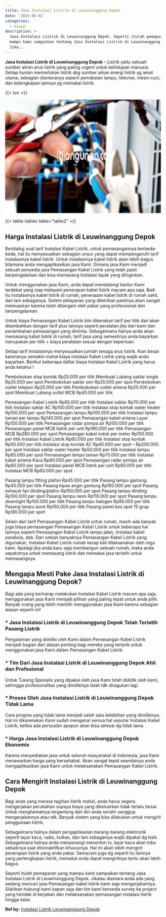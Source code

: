 ```yaml
---
title: Jasa Instalasi Listrik di Leuwinanggung Depok
date: '2025-05-01'
categories:
  - biaya
description: >-
  Jasa Instalasi Listrik di Leuwinanggung Depok. Seperti itulah pemaparan yang
  mampu kami sampaikan tentang Jasa Instalasi Listrik di Leuwinanggung Depok.
  Jika...
---
```


**Jasa Instalasi Listrik di Leuwinanggung Depok** – Listrik yaitu sebuah sumber aliran arus listrik yang paling urgent untuk kehidupan manusia. Setiap hunian memerlukan listrik sbg sumber aliran energi listrik yg amat utama, sebagian diantaranya seperti pemakaian lampu, televise, mesin cuci, dan kelengkapan lainnya yg memakai listrik.

{{< toc >}}

![Jasa Instalasi Listrik di Leuwinanggung Depok](/images/instalasi-listrik-murah44.png)

{{< table-tables table="table2" >}}

## Harga Instalasi Listrik di Leuwinanggung Depok

Berdialog soal tarif Instalasi Kabel Listrik, untuk pemasangannya berbeda-beda, hal itu menyesuaikan sebagian unsur yang dapat mempengaruhi tarif instalasinya kabel listrik. Untuk instalasinya kabel listrik akan lebih bagus bilamana anda mengaplikasikan jasa Kami. Dimana jasa Kami menjadi sebuah penyedia jasa Pemasangan Kabel Listrik yang telah pasti berpengalaman dan bisa memasang Instalasi layak yang diinginkan.

Untuk menggunakan jasa Kami, anda dapat mendatangi kantor Kami terdekat yang siap melayani penerapan kabel listrik macam apa saja. Baik itu instalasinya kabel listrik di rumah, penerapan kabel listrik di rumah sakit, dan lain sebagainya. Sistem pelayanan yang diberikan pastinya akan sangat memuaskan karena telah ditangani oleh pakar yang professional dan berpengalaman.

Untuk biaya Pemasangan Kabel Listrik kini dikenakan tarif per titik dan akan ditambahkan dengan tarif plus lainnya seperti peralatan jika dari kami dan penambahan pemasangan yang diminta. Sebagaimana halnya anda akan memasang kabel listrik di rumah, tarif jasa yang semestinya anda bayarkan merupakan per titik + biaya peralatan sesuai dengan keperluan.

Setiap tarif instalasinya menyesuaikan jumlah tenaga arus listrik. Kian besar karenanya semakin mahal biaya instalasi Kabel Listrik yang wajib anda bayarkan. Berikut beberapa daftar biaya Instalasi Kabel Listrik yang harus anda ketahui !

Pembobokan stop kontak Rp25.000 per titik Membuat Lubang saklar single Rp25.000 per spot Pembobokan saklar seri Rp25.000 per spot Pembobokan outlet telepon Rp25.000 per titik Pembobokan outlet antena Rp25.000 per spot Membuat Lubang outlet MCB Rp45.000 per titik

Pemasangan Kabel Listrik Rp65.000 per titik Instalasi saklar Rp70.000 per titik Instalasi saklar AC Rp100.000 per titik Instalasi stop kontak water heater Rp100.000 per spot Pemasangan lampu Rp100.000 per titik Instalasi lampu taman per lampu Rp140.000 per spot Pemasangan kabel antena Layar Rp150.000 per titik Pemasangan radar pompa air Rp150.000 per titik Pemasangan panel MCB listrik per unit Rp180.000 per titik Pemasangan MCB Rp280.000 per spot Pemasangan kabel induk per meter Rp100.000 per titik Instalasi Kabel Listrik Rp60.000 per titik Instalasi stop kontak Rp50.000 per titik Instalasi stop kontak AC Rp40.000 per spot – Rp200.000 per spot Instalasi saklar water heater Rp50.000 per titik Instalasi lampu Rp65.000 per spot Pemasangan lampu taman Rp70.000 per titik Instalasi kabel antena Kaca Rp60.000 per spot Pemasangan radar pompa air Rp60.000 per spot Instalasi panel MCB listrik per unit Rp90.000 per titik Instalasi MCB Rp60.000 per spot

Pasang lampu fitting plafon Rp45.000 per titik Pasang lampu gantung Rp45.000 per titik Pasang kipas angin gantung Rp150.000 per spot Pasang exhaust fan dinding/plafon Rp150.000 per spot Pasang lampu dinding Rp100.000 per spot Pasang lampu neon Rp110.000 per spot Pasang lampu downlight Rp100.000 per titik Pasang lampu halogen Rp95.000 per titik Pasang lampu sorot Rp150.000 per titik Pasang panel box spot 15 grup Rp180.000 per spot

Selain dari tarif Pemasangan Kabel Listrik untuk rumah, masih ada banyak juga biaya pemasangan Pemasangan Kabel Listrik untuk beberapa hal lainnya seperti Pemasangan Kabel Listrik lampu jalan, Instalasi kabel parabola, dsb. Dari sekian banyaknya Pemasangan Kabel Listrik yang digunakan, Instalasi Kabel Listrik rumah kerap kali dilaksanakan oleh regu kami. Apalagi jika anda baru saja membangun sebuah rumah, maka anda sepatutnya untuk memasang listrik dan memakai jasa terlatih untuk memasangnya.

## Mengapa Mesti Pake Jasa Instalasi Listrik di Leuwinanggung Depok?

Bagi ada yang berharap melakukan Instalasi Kabel Listrik macam apa saja, menggunakan jasa Kami menjadi pilihan yang paling tepat untuk anda pilih. Banyak orang yang lebih memilih menggunakan jasa Kami karena sebagian alasan seperti ini!

### \* Jasa Instalasi Listrik di Leuwinanggung Depok Telah Terlatih Pasang Listrik

Pengalaman yang dimiliki oleh Kami dalam Pemasangan Kabel Listrik menjadi bagian dari alasan penting bagi mereka yang tertarik untuk menggunakan jasa Kami dalam Pemasangan Kabel Listrik.

### \* Tim Dari Jasa Instalasi Listrik di Leuwinanggung Depok Ahli dan Profesional

Untuk Tukang Spesialis yang dipakai oleh jasa Kami telah dididik oleh kami, sehingga profesionalitas yang dimilikinya telah tdk diragukan lagi.

### \* Proses Oleh Jasa Instalasi Listrik di Leuwinanggung Depok Tidak Lama

Cara progres yang tidak lama menjadi salah satu kelebihan yang dimilikinya. Hal ini dikarenakan Kami sudah mengenal semua hal seputar Instalasi Kabel Listrik, ketika ada persoalan apapun akan bisa selesai dg tidak lama.

### \* Harga Jasa Instalasi Listrik di Leuwinanggung Depok Ekonomis

Karena menyediakan jasa untuk seluruh masyarakat di Indonesia, jasa Kami menawarkan harga yang bersahabat. Akan sangat tepat seandainya anda mengaplikasikan jasa Kami untuk melaksanakan Pemasangan Kabel Listrik.

## Cara Mengirit Instalasi Listrik di Leuwinanggung Depok


Bagi anda yang merasa tagihan listrik mahal, anda harus segera mengerjakan perubahan supaya biaya yang dikeluarkan tidak terlalu besar. Untuk menghematnya tergantung dari diri anda sendiri sanggup mengerjakannya atau tdk. Banyak sistem yang bisa dilakukan untuk mengirit penggunaan listrik.

Sebagaimana halnya dalam pengaplikasian barang-barang elektronik seperti layar kaca, radio, kulkas, dan lain sebagainya wajib dipakai dg baik. Sebagaimana halnya anda menyenangi menonton tv, layar kaca akan tidur sebaiknya saat dinonaktifkan khususnya. Hal ini akan lebih mengirit penerapan listrik yang anda pakai. Semacam juga dg seperti itu lainnya yang perlengkapan listrik, memakai anda dapat mengiritnya tentu akan lebih bagus.

Seperti itulah pemaparan yang mampu kami sampaikan tentang Jasa Instalasi Listrik di Leuwinanggung Depok. Jikalau diantara anda ada yang sedang mencari jasa Pemasangan kabel listrik kami siap mengerjakannya. Silahkan hubungi kami kapan saja dan tim kami bersedia survey ke project yang hendak di kerjakan dan melaksanakan pemasangan instalasi listrik hingga kelar.

**Ref by:** [Instalasi Listrik Leuwinanggung Depok](https://id.wikipedia.org/wiki/Instalasi)
